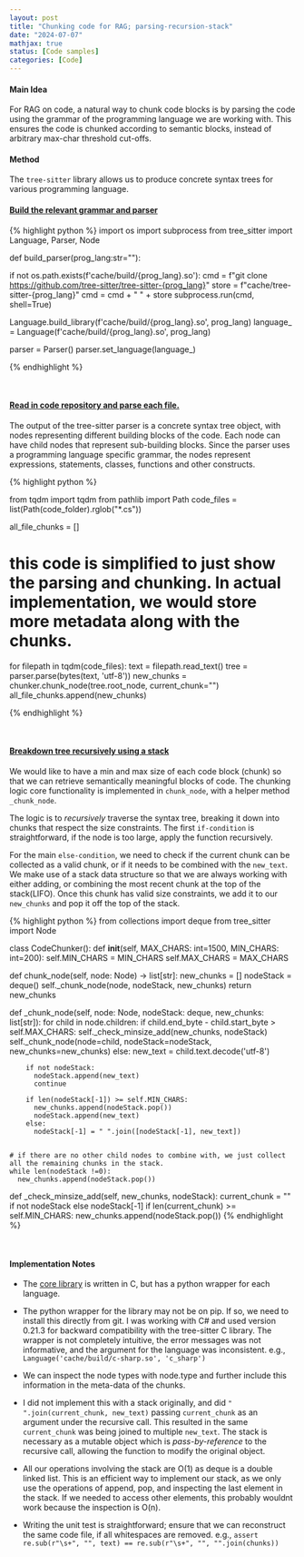 ```yaml
---
layout: post
title: "Chunking code for RAG; parsing-recursion-stack"
date: "2024-07-07"
mathjax: true
status: [Code samples]
categories: [Code]
---
```



#### **Main Idea**

For RAG on code, a natural way to chunk code blocks is by parsing the code using the grammar of the programming language we are working with. This ensures the code is chunked according to semantic blocks, instead of arbitrary max-char threshold cut-offs. 

#### **Method**

The `tree-sitter` library allows us to produce concrete syntax trees for various programming language. 

#### <u>Build the relevant grammar and parser</u>

{% highlight python %}
import os
import subprocess
from tree_sitter import Language, Parser, Node

def build_parser(prog_lang:str=""):
 
  if not os.path.exists(f'cache/build/{prog_lang}.so'):
    cmd = f"git clone https://github.com/tree-sitter/tree-sitter-{prog_lang}"
    store = f"cache/tree-sitter-{prog_lang}"
    cmd = cmd + " " + store
    subprocess.run(cmd, shell=True)
  
  Language.build_library(f'cache/build/{prog_lang}.so', prog_lang)
  language_ = Language(f'cache/build/{prog_lang}.so', prog_lang)

  parser = Parser()
  parser.set_language(language_)

{% endhighlight %}

<br>

#### <u>Read in code repository and parse each file. </u>

The output of the tree-sitter parser is a concrete syntax tree object, with nodes representing different building blocks
of the code. Each node can have child nodes that represent sub-building blocks. Since the
parser uses a programming language specific grammar, the nodes represent expressions,
statements, classes, functions and other constructs. 

{% highlight python %}

from tqdm import tqdm
from pathlib import Path
code_files = list(Path(code_folder).rglob("*.cs"))

all_file_chunks = []

# this code is simplified to just show the parsing and chunking. In actual implementation, we would store more metadata along with the chunks.

for filepath in tqdm(code_files):
  text = filepath.read_text()
  tree = parser.parse(bytes(text, 'utf-8'))
  new_chunks = chunker.chunk_node(tree.root_node, current_chunk="")
  all_file_chunks.append(new_chunks)


{% endhighlight %}

<br>

#### <u> Breakdown tree recursively using a stack </u>

We would like to have a min and max size of each code block (chunk) so that we can retrieve
semantically meaningful blocks of code. The chunking logic core functionality is implemented in
`chunk_node`, with a helper method `_chunk_node`. 

The logic is to *recursively* traverse the syntax tree, breaking it down into chunks that
respect the size constraints. The first `if-condition` is straightforward, if the node is too
large, apply the function recursively. 

For the main `else-condition`, we need to check if the current chunk can be collected as
a valid chunk, or if it needs to be combined with the `new_text`. We make use of a stack data structure so that we are always working with either adding, or combining the most recent chunk at the top of the stack(LIFO). Once this chunk has valid size constraints, we add it to our `new_chunks` and pop it off the top of the stack.


{% highlight python %}
from collections import deque
from tree_sitter import Node

class CodeChunker():
  def __init__(self, MAX_CHARS: int=1500, MIN_CHARS: int=200):
    self.MIN_CHARS = MIN_CHARS
    self.MAX_CHARS = MAX_CHARS

  def chunk_node(self, node: Node) -> list[str]:
    new_chunks = []
    nodeStack = deque()
    self._chunk_node(node, nodeStack, new_chunks)
    return new_chunks

  def _chunk_node(self, node: Node, nodeStack: deque, new_chunks: list[str]):
    for child in node.children:
      if child.end_byte - child.start_byte > self.MAX_CHARS:
        self._check_minsize_add(new_chunks, nodeStack)
        self._chunk_node(node=child,
                         nodeStack=nodeStack,
                         new_chunks=new_chunks)
      else:
        new_text = child.text.decode('utf-8')
        
        if not nodeStack:
          nodeStack.append(new_text)
          continue  

        if len(nodeStack[-1]) >= self.MIN_CHARS:
          new_chunks.append(nodeStack.pop())
          nodeStack.append(new_text)
        else:
          nodeStack[-1] = " ".join([nodeStack[-1], new_text])


    # if there are no other child nodes to combine with, we just collect all the remaining chunks in the stack.
    while len(nodeStack !=0):
      new_chunks.append(nodeStack.pop())

  def _check_minsize_add(self, new_chunks, nodeStack):
      current_chunk = "" if not nodeStack else nodeStack[-1]
      if len(current_chunk) >= self.MIN_CHARS:
        new_chunks.append(nodeStack.pop())
{% endhighlight %}

<br>

#### **Implementation Notes**

* The [core library](https://tree-sitter.github.io/tree-sitter/) is written in C, but has a python wrapper for each language.

* The python wrapper for the library may not be on pip. If so, we need to install this directly from git. I was working with C# and used version 0.21.3 for backward compatibility with the tree-sitter C library. The wrapper is not completely intuitive, the error messages was not informative, and the argument for the language was inconsistent. e.g., `Language('cache/build/c-sharp.so', 'c_sharp')` 

* We can inspect the node types with node.type and further include this information in the meta-data of the chunks.

* I did not implement this with a stack originally, and did `" ".join(current_chunk, new_text)` passing `current_chunk` as an argument under the recursive call. This resulted in the same `current_chunk` was being joined to multiple `new_text`. The stack is necessary as a mutable object which is *pass-by-reference* to the recursive call, allowing the function to modify the original object. 

* All our operations involving the stack are O(1) as deque is a double linked list. This is an efficient way to implement our stack, as we only use the operations of append, pop, and inspecting the last element in the stack. If we
needed to access other elements, this probably wouldnt work because the inspection is O(n).

* Writing the unit test is straightforward; ensure that we can reconstruct the same code file, if all
  whitespaces are removed. e.g., `assert re.sub(r"\s+", "", text) == re.sub(r"\s+", "", "".join(chunks))`
